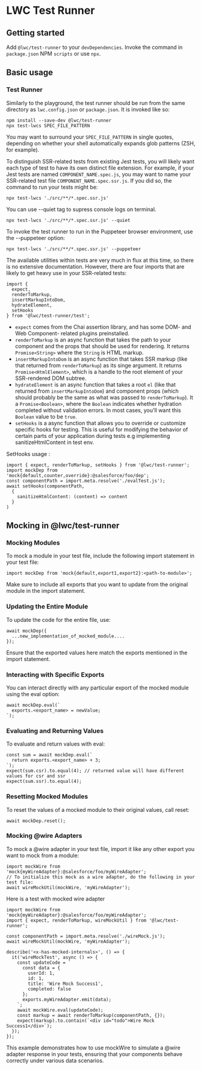 # LWC Test Runner

## Getting started

Add `@lwc/test-runner` to your `devDependencies`. Invoke the command in `package.json` NPM `scripts` or use `npx`.

## Basic usage

### Test Runner

Similarly to the playground, the test runner should be run from the same directory as `lwc.config.json` or `package.json`. It is invoked like so:

```
npm install --save-dev @lwc/test-runner
npx test-lwcs SPEC_FILE_PATTERN
```

You may want to surround your `SPEC_FILE_PATTERN` in single quotes, depending on whether your shell automatically expands glob patterns (ZSH, for example).

To distinguish SSR-related tests from existing Jest tests, you will likely want each type of test to have its own distinct file extension. For example, if your Jest tests are named `COMPONENT_NAME.spec.js`, you may want to name your SSR-related test file `COMPONENT_NAME.spec.ssr.js`. If you did so, the command to run your tests might be:

```
npx test-lwcs './src/**/*.spec.ssr.js'
````
You can use --quiet tag to supress console logs on terminal.
```
npx test-lwcs './src/**/*.spec.ssr.js' --quiet
````
To invoke the test runner to run in the Puppeteer browser environment, use the --puppeteer option:
```
npx test-lwcs './src/**/*.spec.ssr.js' --puppeteer
```

The available utilities within tests are very much in flux at this time, so there is no extensive documentation. However, there are four imports that are likely to get heavy use in your SSR-related tests:

```
import {
  expect,
  renderToMarkup,
  insertMarkupIntoDom,
  hydrateElement,
  setHooks
} from '@lwc/test-runner/test';
```

- `expect` comes from the Chai assertion library, and has some DOM- and Web Component- related plugins preinstalled.
- `renderToMarkup` is an async function that takes the path to your component and the props that should be used for rendering. It returns `Promise<String>` where the `String` is HTML markup.
- `insertMarkupIntoDom` is an async function that takes SSR markup (like that returned from `renderToMarkup`) as its singe argument. It returns `Promise<HtmlElement>`, which is a handle to the root element of your SSR-rendered DOM subtree.
- `hydrateElement` is an async function that takes a root `el` (like that returned from `insertMarkupIntoDom`) and component props (which should probably be the same as what was passed to `renderToMarkup`). It a `Promise<Boolean>`, where the `Boolean` indicates whether hydration completed without validation errors. In most cases, you'll want this `Boolean` value to be `true`.
- `setHooks` is a async function that allows you to override or customize specific hooks for testing. This is useful for modifying the behavior of certain parts of your application during tests e.g implementing sanitizeHtmlContent in test env.

SetHooks usage :
```
import { expect, renderToMarkup, setHooks } from '@lwc/test-runner';
import mockDep from 'mock{default,counter,override}:@salesforce/foo/dep';
const componentPath = import.meta.resolve('./evalTest.js');
await setHooks(componentPath,
  {
    sanitizeHtmlContent: (content) => content
  }
)
```


## Mocking in @lwc/test-runner

### Mocking Modules

To mock a module in your test file, include the following import statement in your test file:

```
import mockDep from 'mock{default,export1,export2}:<path-to-module>';
```
Make sure to include all exports that you want to update from the original module in the import statement.

### Updating the Entire Module
To update the code for the entire file, use:
```
await mockDep({
  ...new_implementation_of_mocked_module....
});
```
Ensure that the exported values here match the exports mentioned in the import statement.

### Interacting with Specific Exports
You can interact directly with any particular export of the mocked module using the eval option:
```
await mockDep.eval(`
  exports.<export_name> = newValue;
`);
```

### Evaluating and Returning Values
To evaluate and return values with eval:
```
const sum = await mockDep.eval(`
  return exports.<export_name> + 3;
`);
expect(sum.csr).to.equal(4); // returned value will have different values for csr and ssr
expect(sum.ssr).to.equal(4);
```

### Resetting Mocked Modules
To reset the values of a mocked module to their original values, call reset:
```
await mockDep.reset();
```

### Mocking @wire Adapters
To mock a @wire adapter in your test file, import it like any other export you want to mock from a module:
```
import mockWire from 'mock{myWireAdapter}:@salesforce/foo/myWireAdapter';
// To initialize this mock as a wire adapter, do the following in your test file:
await wireMockUtil(mockWire, 'myWireAdapter');
```
Here is a test with mocked wire adapter
```
import mockWire from 'mock{myWireAdapter}:@salesforce/foo/myWireAdapter';
import { expect, renderToMarkup, wireMockUtil } from '@lwc/test-runner';

const componentPath = import.meta.resolve('./wireMock.js');
await wireMockUtil(mockWire, 'myWireAdapter');

describe('<x-has-mocked-internals>', () => {
  it('wireMockTest', async () => {
    const updateCode = `
      const data = {
        userId: 1,
        id: 1,
        title: 'Wire Mock Success1',
        completed: false
      };
      exports.myWireAdapter.emit(data);
    `;
    await mockWire.eval(updateCode);
    const markup = await renderToMarkup(componentPath, {});
    expect(markup).to.contain(`<div id="todo">Wire Mock Success1</div>`);
  });
});
```
This example demonstrates how to use mockWire to simulate a @wire adapter response in your tests, ensuring that your components behave correctly under various data scenarios.
